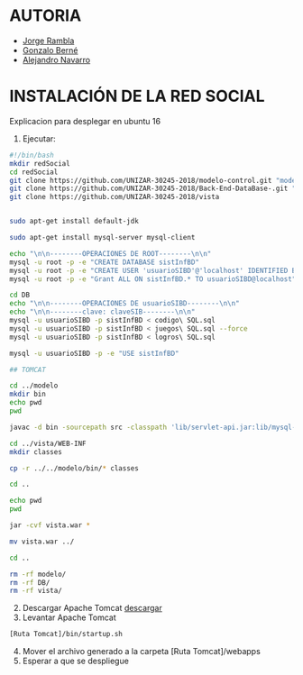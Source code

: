 # AUTORIA

* [Jorge Rambla](https://github.com/jorgeRambla)
* [Gonzalo Berné](https://github.com/MegaGera)
* [Alejandro Navarro](https://github.com/ANavarro96)

#	INSTALACIÓN DE LA RED SOCIAL
Explicacion para desplegar en ubuntu 16

1. Ejecutar:

```sh
#!/bin/bash
mkdir redSocial
cd redSocial
git clone https://github.com/UNIZAR-30245-2018/modelo-control.git "modelo"
git clone https://github.com/UNIZAR-30245-2018/Back-End-DataBase-.git "DB"
git clone https://github.com/UNIZAR-30245-2018/vista


sudo apt-get install default-jdk

sudo apt-get install mysql-server mysql-client

echo "\n\n--------OPERACIONES DE ROOT--------\n\n"
mysql -u root -p -e "CREATE DATABASE sistInfBD"
mysql -u root -p -e "CREATE USER 'usuarioSIBD'@'localhost' IDENTIFIED BY 'claveSIBD'"
mysql -u root -p -e "Grant ALL ON sistInfBD.* TO usuarioSIBD@localhost"

cd DB
echo "\n\n--------OPERACIONES DE usuarioSIBD--------\n\n"
echo "\n\n--------clave: claveSIB--------\n\n"
mysql -u usuarioSIBD -p sistInfBD < codigo\ SQL.sql
mysql -u usuarioSIBD -p sistInfBD < juegos\ SQL.sql --force
mysql -u usuarioSIBD -p sistInfBD < logros\ SQL.sql

mysql -u usuarioSIBD -p -e "USE sistInfBD"

## TOMCAT

cd ../modelo
mkdir bin
echo pwd
pwd

javac -d bin -sourcepath src -classpath 'lib/servlet-api.jar:lib/mysql-connector-java-5.1.40-bin.jar:lib/commons-codec-1.11.jar' src/control/*.java src/modelo/datos/WebFacade.java src/modelo/datos/BD/GestorDeConexionesBD.java src/modelo/datos/DAO/*.java src/modelo/datos/VO/*.java

cd ../vista/WEB-INF
mkdir classes

cp -r ../../modelo/bin/* classes

cd ..

echo pwd
pwd

jar -cvf vista.war *

mv vista.war ../

cd ..

rm -rf modelo/
rm -rf DB/
rm -rf vista/
```
2. Descargar Apache Tomcat [descargar](https://tomcat.apache.org/download-70.cgi)
3. Levantar Apache Tomcat
```sh
[Ruta Tomcat]/bin/startup.sh
```
4. Mover el archivo generado a la carpeta [Ruta Tomcat]/webapps
5. Esperar a que se despliegue

